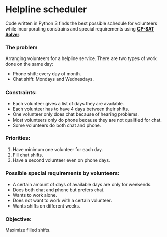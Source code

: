 # Helpline scheduler
Code written in Python 3 finds the best possible schedule for volunteers while incorporating constrains and special requirements using **[CP-SAT Solver](https://developers.google.com/optimization/cp/cp_solver)**.

### The problem
Arranging volunteers for a helpline service. There are two types of work done on the same day:
- Phone shift: every day of month.
- Chat shift: Mondays and Wednesdays.

### Constraints:
- Each volunteer gives a list of days they are available.
- Each volunteer has to have 4 days between their shifts.
- One volunteer only does chat because of hearing problems.
- Most volunteers only do phone because they are not qualified for chat.
- Some volunteers do both chat and phone.

### Priorities:
1. Have minimum one volunteer for each day.
2. Fill chat shifts.
3. Have a second volunteer even on phone days.

### Possible special requirements by volunteers:
 - A certain amount of days of available days are only for weekends.
 - Does both chat and phone but prefers chat.
 - Wants to work alone.
 - Does not want to work with a certain volunteer.
 - Wants shifts on different weeks.

### Objective:
 Maximize filled shifts.
